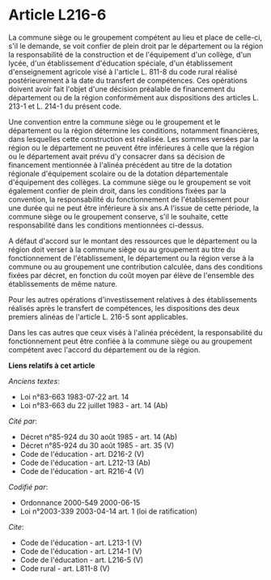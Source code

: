 # Article L216-6

La commune siège ou le groupement compétent au lieu et place de celle-ci, s'il le demande, se voit confier de plein droit par
le département ou la région la responsabilité de la construction et de l'équipement d'un collège, d'un lycée, d'un
établissement d'éducation spéciale, d'un établissement d'enseignement agricole visé à l'article L. 811-8 du code rural
réalisé postérieurement à la date du transfert de compétences. Ces opérations doivent avoir fait l'objet d'une décision
préalable de financement du département ou de la région conformément aux dispositions des articles L. 213-1 et L. 214-1 du
présent code. 

Une convention entre la commune siège ou le groupement et le département ou la région détermine les conditions, notamment
financières, dans lesquelles cette construction est réalisée. Les sommes versées par la région ou le département ne peuvent
être inférieures à celle que la région ou le département avait prévu d'y consacrer dans sa décision de financement mentionnée
à l'alinéa précédent au titre de la dotation régionale d'équipement scolaire ou de la dotation départementale d'équipement
des collèges. La commune siège ou le groupement se voit également confier de plein droit, dans les conditions fixées par la
convention, la responsabilité du fonctionnement de l'établissement pour une durée qui ne peut être inférieure à six ans.A
l'issue de cette période, la commune siège ou le groupement conserve, s'il le souhaite, cette responsabilité dans les
conditions mentionnées ci-dessus.

A défaut d'accord sur le montant des ressources que le département ou la région doit verser à la commune siège ou au
groupement au titre du fonctionnement de l'établissement, le département ou la région verse à la commune ou au groupement une
contribution calculée, dans des conditions fixées par décret, en fonction du coût moyen par élève de l'ensemble des
établissements de même nature. 

Pour les autres opérations d'investissement relatives à des établissements réalisés après le transfert de compétences, les
dispositions des deux premiers alinéas de l'article L. 216-5 sont applicables. 

Dans les cas autres que ceux visés à l'alinéa précédent, la responsabilité du fonctionnement peut être confiée à la commune
siège ou au groupement compétent avec l'accord du département ou de la région.

**Liens relatifs à cet article**

_Anciens textes_:

  - Loi n°83-663 1983-07-22 art. 14
  - Loi n°83-663 du 22 juillet 1983 - art. 14 (Ab)

_Cité par_:

  - Décret n°85-924 du 30 août 1985 - art. 14 (Ab)
  - Décret n°85-924 du 30 août 1985 - art. 35 (V)
  - Code de l'éducation - art. D216-2 (V)
  - Code de l'éducation - art. L212-13 (Ab)
  - Code de l'éducation - art. R216-4 (V)

_Codifié par_:

  - Ordonnance 2000-549 2000-06-15
  - Loi n°2003-339 2003-04-14 art. 1 (loi de ratification)

_Cite_:

  - Code de l'éducation - art. L213-1 (V)
  - Code de l'éducation - art. L214-1 (V)
  - Code de l'éducation - art. L216-5 (V)
  - Code rural - art. L811-8 (V)
